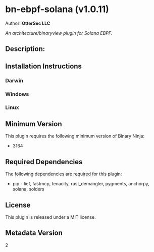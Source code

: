 # bn-ebpf-solana (v1.0.11)
Author: **OtterSec LLC**

_An architecture/binaryview plugin for Solana EBPF._

## Description:




## Installation Instructions

### Darwin



### Windows



### Linux



## Minimum Version

This plugin requires the following minimum version of Binary Ninja:

* 3164



## Required Dependencies

The following dependencies are required for this plugin:

 * pip - lief, fastmcp, tenacity, rust_demangler, pygments, anchorpy, solana, solders


## License

This plugin is released under a MIT license.
## Metadata Version

2
